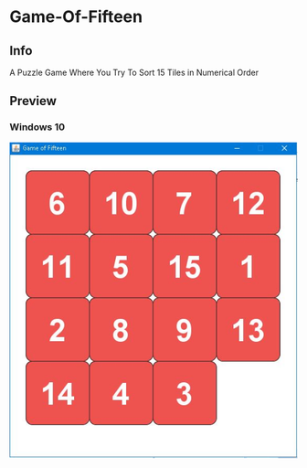 # Game-Of-Fifteen

## Info
A Puzzle Game Where You Try To Sort 15 Tiles in Numerical Order

## Preview

### Windows 10

![Game Of Fifteen](Capture.JPG)
